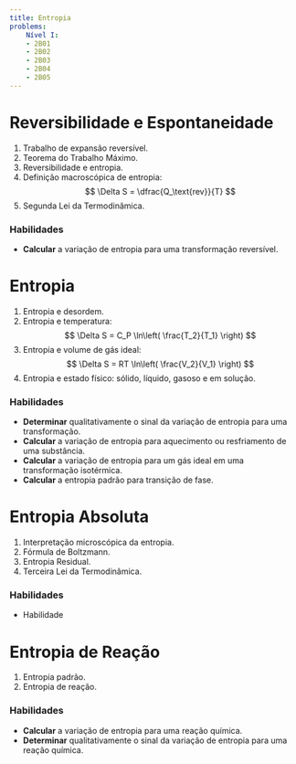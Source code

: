```yaml
---
title: Entropia
problems:
    Nível I:
    - 2B01
    - 2B02
    - 2B03
    - 2B04
    - 2B05
---
```


# Reversibilidade e Espontaneidade

1. Trabalho de expansão reversível.
2. Teorema do Trabalho Máximo.
3. Reversibilidade e entropia.
4. Definição macroscópica de entropia: 
    $$ 
    \Delta S = \dfrac{Q_\text{rev}}{T} 
    $$
5. Segunda Lei da Termodinâmica.

### Habilidades

- **Calcular** a variação de entropia para uma transformação reversível.

# Entropia 

1. Entropia e desordem.
2. Entropia e temperatura: 
    $$ 
    \Delta S = C_P \ln\left( \frac{T_2}{T_1} \right) 
    $$
3. Entropia e volume de gás ideal: 
    $$ 
    \Delta S = RT \ln\left( \frac{V_2}{V_1} \right) 
    $$
4. Entropia e estado físico: sólido, líquido, gasoso e em solução.

### Habilidades

- **Determinar** qualitativamente o sinal da variação de entropia para uma transformação.
- **Calcular** a variação de entropia para aquecimento ou resfriamento de uma substância.
- **Calcular** a variação de entropia para um gás ideal em uma transformação isotérmica.
- **Calcular** a entropia padrão para transição de fase.

# Entropia Absoluta 

1. Interpretação microscópica da entropia.
2. Fórmula de Boltzmann.
3. Entropia Residual.
4. Terceira Lei da Termodinâmica.

### Habilidades

- Habilidade

# Entropia de Reação

1. Entropia padrão.
2. Entropia de reação.

### Habilidades

- **Calcular** a variação de entropia para uma reação química.
- **Determinar** qualitativamente o sinal da variação de entropia para uma reação química.